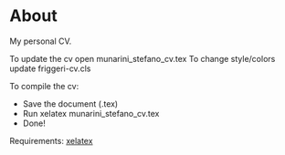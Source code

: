 # About
My personal CV.

To update the cv open munarini_stefano_cv.tex
To change style/colors update friggeri-cv.cls

To compile the cv:
<ul>
<li>Save the document (.tex)</li>
<li>Run xelatex munarini_stefano_cv.tex</li>
<li>Done!</li>
</ul>

Requirements:
[xelatex](http://www.texts.io/support/0001/)
